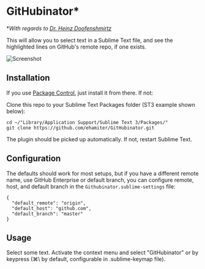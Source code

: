 # GitHubinator*
*_With regards to [Dr. Heinz Doofenshmirtz](http://en.wikipedia.org/wiki/Dr._Heinz_Doofenshmirtz)_

This will allow you to select text in a Sublime Text file, and see the highlighted lines on GitHub's remote repo, if one exists.

![Screenshot](http://i.imgur.com/lcJ78.png)


## Installation

If you use [Package Control](http://wbond.net/sublime_packages/package_control), just install it from there. If not:

Clone this repo to your Sublime Text Packages folder (ST3 example shown below):

    cd ~/"Library/Application Support/Sublime Text 3/Packages/"
    git clone https://github.com/ehamiter/GitHubinator.git

The plugin should be picked up automatically. If not, restart Sublime Text.


## Configuration

The defaults should work for most setups, but if you have a different remote name, use GitHub Enterprise or default branch, you can configure remote, host, and default branch in the `Githubinator.sublime-settings` file:

    {
      "default_remote": "origin",
      "default_host": "github.com",
      "default_branch": "master"
    }

## Usage

Select some text.
Activate the context menu and select "GitHubinator" or by keypress (&#8984;\\ by default, configurable in .sublime-keymap file).
